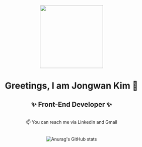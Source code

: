 <div id="header" align="center">
  <img src="https://media.giphy.com/media/SUcApSWjPwQMARvcM8/giphy.gif" width="200"/>
</div>
<div id="header_bottom" align="center">
  
  # Greetings, I am Jongwan Kim 👋<br/>
  ## ✨ Front-End Developer ✨
  
</div>
<br/>

<div id="content" align="center">
 📫 You can reach me via Linkedin and Gmail<br/>
  <br/>

![Anurag's GitHub stats](https://github-readme-stats.vercel.app/api?username=mireu-san&theme=default&show_icons=true)


</div>


<!--
**mireu-san/mireu-san** is a ✨ _special_ ✨ repository because its `README.md` (this file) appears on your GitHub profile.

Here are some ideas to get you started:

- 🔭 I’m currently working on ...
- 🌱 I’m currently learning ...
- 👯 I’m looking to collaborate on ...
- 🤔 I’m looking for help with ...
- 💬 Ask me about ...
- 📫 How to reach me: ...
- 😄 Pronouns: ...
- ⚡ Fun fact: ...
-->

